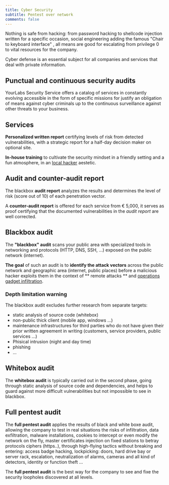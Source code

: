 ```yaml
---
title: Cyber Security
subtitle: Pentest over network
comments: false
---
```


Nothing is safe from hacking: from password hacking to shellcode injection
written for a specific occasion, social engineering adding the famous "Chair to
keyboard interface" , all means are good for escalating from privilege 0 to
vital resources for the company.

Cyber defense is an essential subject for all companies and services
that deal with private information.

## Punctual and continuous security audits

YourLabs Security Service offers a catalog of services in constantly evolving
accessible in the form of specific missions for justify an obligation of means
against cyber criminals up to the continuous surveillance against other threats
to your business.

## Services

**Personalized written report** certifying levels of risk from detected
vulnerabilities, with a strategic report for a half-day decision maker on
optional site.

**In-house training** to cultivate the security mindset in a friendly setting
and a fun atmosphere, in an [local
hacker](https://www.meetup.com/Angouleme-Hack-Dev-Barcamp-1337/) aestetic.

## Audit and counter-audit report

The blackbox **audit report** analyzes the results and determines the level of
risk (score out of 10) of each penetration vector.

A **counter-audit report** is offered for each service from € 5,000, it serves
as proof certifying that the documented vulnerabilities in the
*audit report* are well corrected.


## Blackbox audit

The **"blackbox" audit** scans your public area with specialized tools in
networking and protocols (HTTP, DNS, SSH, ...) exposed on the public network
(internet).

**The goal** of such an audit is to **identify the attack vectors** across the
public network and geographic area (internet, public places) before a malicious
hacker exploits them in the context of ** remote attacks ** and [operations
gadget infiltration](https://gitpitch.com/yourlabs/security).

### Depth limitation warning

The blackbox audit excludes further research from separate targets:

- static analysis of source code (whitebox)
- non-public thick client (mobile app, windows ...)
- maintenance infrastructures for third parties who do not have given their
  prior written agreement in writing (customers, service providers, public
  services ...)
- Phisical intrusion (night and day time)
- phishing
- ...

## Whitebox audit

The **whitebox audit** is typically carried out in the second phase, going through
static analysis of source code and dependencies, and helps to guard against
more difficult vulnerabilities but not impossible to see in blackbox.

## Full pentest audit

The **full pentest audit** applies the results of black and white boxe audit,
allowing the company to test in real situations the risks of infiltration, data
exfiltration, malware installations, cookies to intercept or even modify the
network on the fly, master certificates injection on fixed stations to betray
protocols ciphers (https..), through high-flying tactics without breaking and
entering: access badge hacking, lockpicking: doors, hard drive bay or server
rack, escalation, neutralization of alarms, cameras and all kind of detectors,
identity or function theft ...

The **full pentest audit** is the best way for the company to see and fixe the
security loopholes discovered at all levels.
